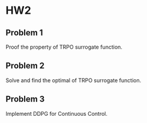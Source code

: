 # HW2

## Problem 1

Proof the property of TRPO surrogate function.

## Problem 2

Solve and find the optimal of TRPO surrogate function.

## Problem 3

Implement DDPG for Continuous Control.
